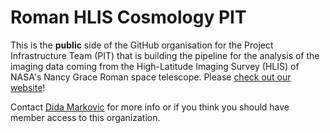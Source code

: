 # Roman HLIS Cosmology PIT

This is the **public** side of the GitHub organisation for the Project Infrastructure Team (PIT) that is building the pipeline for the analysis of the imaging data coming from the High-Latitude Imaging Survey (HLIS) of NASA's Nancy Grace Roman space telescope. Please [check out our website](https://roman-hlis-cosmology.caltech.edu/)!

Contact [Dida Markovic](https://github.com/didamarkovic) for more info or if you think you should have member access to this organization.
